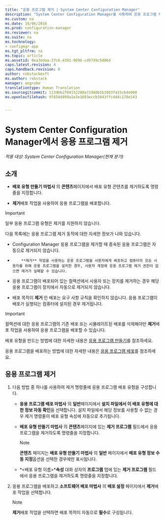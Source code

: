 ```yaml
---
title: "응용 프로그램 제거 | System Center Configuration Manager"
description: "System Center Configuration Manager를 사용하여 응용 프로그램 제거"
ms.custom: na
ms.date: 10/06/2016
ms.prod: configuration-manager
ms.reviewer: na
ms.suite: na
ms.technology:
- configmgr-app
ms.tgt_pltfrm: na
ms.topic: article
ms.assetid: 0ea3edaa-27c6-4391-9896-cd97d9c5d06d
caps.latest.revision: 4
caps.handback.revision: 0
author: robstackmsft
ms.author: robstack
manager: angrobe
translationtype: Human Translation
ms.sourcegitcommit: 1134bb2f04152288e72d40b1b1083f415cb4e900
ms.openlocfilehash: 9f654d899a1e3e1603eccb3943ffc4d4c178e143


---
```

# <a name="uninstall-applications-with-system-center-configuration-manager"></a>System Center Configuration Manager에서 응용 프로그램 제거

*적용 대상: System Center Configuration Manager(현재 분기)*


## <a name="introduction"></a>소개  
  
-   **배포 유형 만들기 마법사** 의 **콘텐츠**페이지에서 배포 유형 콘텐츠를 제거하도록 명령줄을 지정합니다.  

-   **제거**배포 작업을 사용하여 응용 프로그램을 배포합니다.  

> [!IMPORTANT]  
>  일부 응용 프로그램 유형은 제거를 지원하지 않습니다.  

 다음 목록에는 응용 프로그램 제거 동작에 대한 자세한 정보가 나와 있습니다.  

-   Configuration Manager 응용 프로그램을 제거할 때 종속된 응용 프로그램은 자동으로 제거되지 않습니다.  

-   
          **제거** 작업을 사용하는 응용 프로그램을 사용자에게 배포하고 컴퓨터의 모든 사용자를 위해 응용 프로그램을 설치한 경우, 사용자 계정에 응용 프로그램 제거 권한이 없으면 제거가 실패할 수 있습니다.  

-   응용 프로그램이 배포되어 있는 컬렉션에서 사용자 또는 장치를 제거하는 경우 해당 응용 프로그램이 장치에서 자동으로 제거되지 않습니다.  

-   배포 목적이 **제거** 인 배포는 요구 사항 규칙을 확인하지 않습니다. 응용 프로그램이 배포가 실행되는 컴퓨터에 설치된 경우 제거됩니다.  

> [!IMPORTANT]  
>  컬렉션에 대한 응용 프로그램의 기존 배포 또는 시뮬레이트된 배포를 삭제해야만 **제거**배포 작업을 사용하여 응용 프로그램을 배포할 수 있습니다.  
  
 배포 유형을 만드는 방법에 대한 자세한 내용은 [응용 프로그램 만들기](../../apps/deploy-use/create-applications.md)를 참조하세요.  
  
 응용 프로그램을 배포하는 방법에 대한 자세한 내용은 [응용 프로그램 배포](../../apps/deploy-use/deploy-applications.md)를 참조하세요.  
  
## <a name="uninstall-an-application"></a>응용 프로그램 제거  

1.  다음 방법 중 하나를 사용하여 제거 명령줄에 응용 프로그램 배포 유형을 구성합니다.  

    -   **응용 프로그램 배포 마법사** 의 **일반**페이지에서 **설치 파일에서 이 배포 유형에 대한 정보 자동 확인**을 선택합니다. 설치 파일에서 해당 정보를 사용할 수 없는 경우 제거 명령줄이 배포 유형 속성에 자동으로 추가됩니다.  

    -   **배포 유형 만들기 마법사** 의 **콘텐츠**페이지에 있는 **제거 프로그램** 필드에서 응용 프로그램을 제거하도록 명령줄을 지정합니다.  

        > [!NOTE]  
        >  **콘텐츠** 페이지는 **배포 유형 만들기 마법사** 의 **일반** 페이지에서 **배포 유형 정보 수동 지정**옵션을 선택한 경우에만 표시됩니다.  

    -   *<배포 유형 이름\>***속성** 대화 상자의 **프로그램** 탭에 있는 **제거 프로그램** 필드에서 응용 프로그램을 제거하도록 명령줄을 지정합니다.  

2.  응용 프로그램을 배포하고 **소프트웨어 배포 마법사** 의 **배포 설정** 페이지에서 **제거**배포 작업을 선택합니다.  

    > [!NOTE]  
    >  **제거**배포 작업을 선택하면 배포 목적이 자동으로 **필수**로 구성됩니다.  



<!--HONumber=Nov16_HO1-->


